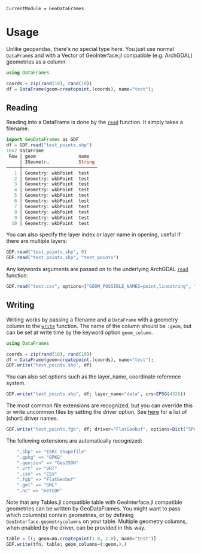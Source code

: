 ```@meta
CurrentModule = GeoDataFrames
```

# Usage
Unlike geopandas, there's no special type here. You just use normal `DataFrame`s and with a Vector of GeoInterface.jl compatible (e.g. ArchGDAL) geometries as a column.

```julia
using DataFrames

coords = zip(rand(10), rand(10))
df = DataFrame(geom=createpoint.(coords), name="test");
```

## Reading
Reading into a DataFrame is done by the [`read`](@ref) function. It simply takes a filename.
```julia
import GeoDataFrames as GDF
df = GDF.read("test_points.shp")
10×2 DataFrame
 Row │ geom                name
     │ IGeometr…           String
─────┼────────────────────────────
   1 │ Geometry: wkbPoint  test
   2 │ Geometry: wkbPoint  test
   3 │ Geometry: wkbPoint  test
   4 │ Geometry: wkbPoint  test
   5 │ Geometry: wkbPoint  test
   6 │ Geometry: wkbPoint  test
   7 │ Geometry: wkbPoint  test
   8 │ Geometry: wkbPoint  test
   9 │ Geometry: wkbPoint  test
  10 │ Geometry: wkbPoint  test
```

You can also specify the layer index or layer name in opening, useful if there are multiple layers:
```julia
GDF.read("test_points.shp", 0)
GDF.read("test_points.shp", "test_points")
```

Any keywords arguments are passed on to the underlying ArchGDAL [`read`](https://yeesian.com/ArchGDAL.jl/dev/reference/#ArchGDAL.read-Tuple%7BAbstractString%7D) function:
```julia
GDF.read("test.csv", options=["GEOM_POSSIBLE_NAMES=point,linestring", "KEEP_GEOM_COLUMNS=NO"])
```


## Writing
Writing works by passing a filename and a `DataFrame` with a geometry column to the [`write`](@ref) function. The name of the column should be `:geom`, but can be set at write time by the keyword option `geom_column`.

```julia
using DataFrames

coords = zip(rand(10), rand(10))
df = DataFrame(geom=createpoint.(coords), name="test");
GDF.write("test_points.shp", df)
```

You can also set options such as the layer_name, coordinate reference system.
```julia
GDF.write("test_points.shp", df; layer_name="data", crs=EPSG(4326))
```

The most common file extensions are recognized, but you can override this or write uncommon files by setting the driver option. See [here](https://gdal.org/drivers/vector/index.html) for a list of (short) driver names.
```julia
GDF.write("test_points.fgb", df; driver="FlatGeobuf", options=Dict("SPATIAL_INDEX"=>"YES"))
```

The following extensions are automatically recognized:
```julia
    ".shp" => "ESRI Shapefile"
    ".gpkg" => "GPKG"
    ".geojson" => "GeoJSON"
    ".vrt" => "VRT"
    ".csv" => "CSV"
    ".fgb" => "FlatGeobuf"
    ".gml" => "GML"
    ".nc" => "netCDF"
```

Note that any Tables.jl compatible table with GeoInterface.jl compatible geometries can be written by GeoDataFrames. You might want
to pass which column(s) contain geometries, or by defining `GeoInterface.geometrycolumns` on your table. Multiple geometry columns,
when enabled by the driver, can be provided in this way.
```julia
table = [(; geom=AG.createpoint(1.0, 2.0), name="test")]
GDF.write(tfn, table; geom_columns=(:geom,),)
```

